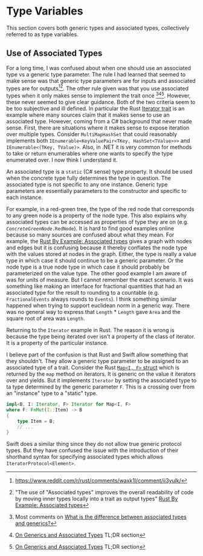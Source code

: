 # Type Variables

This section covers both generic types and associated types, collectively referred to as type variables.

## Use of Associated Types

For a long time, I was confused about when one should use an associated type vs a generic type
parameter. The rule I had learned that seemed to make sense was that generic type parameters are for
inputs and associated types are for outputs[^output1][^output2]. The other rule given was that you
use associated types when it only makes sense to implement the trait once [^once1][^once2][^once2].
However, these never seemed to give clear guidance. Both of the two criteria seem to be too
subjective and ill defined. In particular the Rust [Iterator
trait](https://doc.rust-lang.org/std/iter/trait.Iterator.html) is an example where many sources
claim that it makes sense to use an associated type. However, coming from a C# background that never
made sense. First, there are situations where it makes sense to expose iteration over multiple
types. Consider `MultiMapHashSet` that could reasonably implements both
`IEnumerable<KeyValuePair<TKey, HashSet<TValue>>>` and `IEnumerable<(TKey, TValue)>`. Also, in .NET
it is very common for methods to take or return enumerables where one wants to specify the type
enumerated over. I now think I understand it.

An associated type is a `static` (C# sense) type property. It should be used when the concrete type
fully determines the type in question. The associated type is not specific to any one instance.
Generic type parameters are essentially parameters to the constructor and specific to each instance.

For example, in a red-green tree, the type of the red node that corresponds to any green node is a
property of the node type. This also explains why associated types can be accessed as properties of
type they are on (e.g. *`ConcreteGreenNode`*`.RedNode`). It is hard to find good examples online
because so many sources are confused about what they mean. For example, the [Rust By Example:
Associated types](https://doc.rust-lang.org/rust-by-example/generics/assoc_items/types.html) gives a
graph with nodes and edges but it is confusing because it thereby conflates the node type with the
values stored at nodes in the graph. Either, the type is really a value type in which case it should
continue to be a generic parameter. Or the node type is a true node type in which case it should
probably be parameterized on the value type. The other good example I am aware of was for units of
measure. But I cannot remember the exact scenario. It was something like making an interface for
fractional quantities that had an associated type for the result to rounding to a countable (e.g.
`FractionalEvents` always rounds to `Events`). I think something similar happened when trying to
support euclidean norm in a generic way. There was no general way to express that `Length` *
`Length` gave `Area` and the square root of area was `Length`.

Returning to the `Iterator` example in Rust. The reason it is wrong is because the type being
iterated over isn't a property of the class of iterator. It is a property of the particular
instance.

I believe part of the confusion is that Rust and Swift allow something that they shouldn't. They
allow a generic type parameter to be assigned to an associated type of a trait. Consider the Rust
[`Map<I, F>` struct](https://doc.rust-lang.org/std/iter/struct.Map.html) which is returned by the
`map` method on iterators. It is generic on the value it iterators over and yields. But it
implements `Iterator` by setting the associated type to ta type determined by the generic parameter
`F`. This is a crossing over from an "instance" type to a "static" type.

```Rust
impl<B, I: Iterator, F> Iterator for Map<I, F>
where F: FnMut(I::Item) -> B
{
    type Item = B;
    // ...
}
```

Swift does a similar thing since they do not allow true generic protocol types. But they have
confused the issue with the introduction of their shorthand syntax for specifying associated types
which allows `IteratorProtocol<Element>`.

[^output1]: https://www.reddit.com/r/rust/comments/waxk1l/comment/ii3yulk/
[^output2]: "The use of "Associated types" improves the overall readability of code by moving inner types locally into a trait as output types" [Rust By Example: Associated types](https://doc.rust-lang.org/rust-by-example/generics/assoc_items/types.html)
[^once1]: Most comments on [What is the difference between associated types and generics?](https://www.reddit.com/r/rust/comments/waxk1l/what_is_the_difference_between_associated_types/)
[^once2]: [On Generics and Associated Types](https://blog.thomasheartman.com/posts/on-generics-and-associated-types) TL;DR section
[^once3]: [When is it appropriate to use an associated type versus a generic type?](https://stackoverflow.com/q/32059370/268898)
